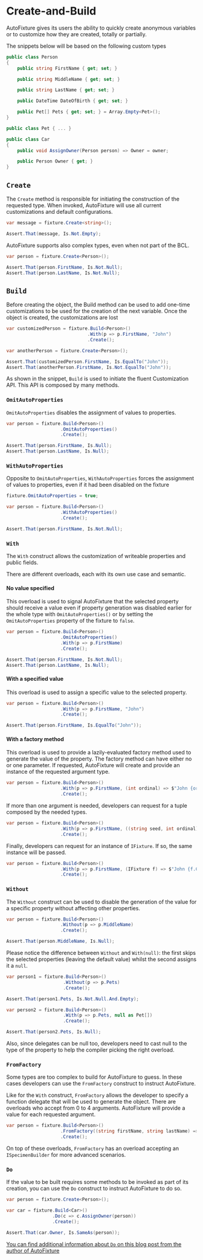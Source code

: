 # Create-and-Build

AutoFixture gives its users the ability to quickly create anonymous variables or to customize how they are created, totally or partially.

The snippets below will be based on the following custom types

```csharp
public class Person
{
    public string FirstName { get; set; }

    public string MiddleName { get; set; }

    public string LastName { get; set; }

    public DateTime DateOfBirth { get; set; }

    public Pet[] Pets { get; set; } = Array.Empty<Pet>();
}

public class Pet { ... }

public class Car
{
    public void AssignOwner(Person person) => Owner = owner;

    public Person Owner { get; }
}
```

## `Create`

The `Create` method is responsible for initiating the construction of the requested type. When invoked, AutoFixture will use all current customizations and default configurations.

```csharp
var message = fixture.Create<string>();

Assert.That(message, Is.Not.Empty);
```

AutoFixture supports also complex types, even when not part of the BCL.

```csharp
var person = fixture.Create<Person>();

Assert.That(person.FirstName, Is.Not.Null);
Assert.That(person.LastName, Is.Not.Null);
```

## `Build`

Before creating the object, the Build method can be used to add one-time customizations to be used for the creation of the next variable. Once the object is created, the customizations are lost

```csharp
var customizedPerson = fixture.Build<Person>()
                              .With(p => p.FirstName, "John")
                              .Create();

var anotherPerson = fixture.Create<Person>();

Assert.That(customizedPerson.FirstName, Is.EqualTo("John"));
Assert.That(anotherPerson.FirstName, Is.Not.EqualTo("John"));
```

As shown in the snippet, `Build` is used to initiate the fluent Customization API. This API is composed by many methods.

### `OmitAutoProperties`

`OmitAutoProperties` disables the assignment of values to properties.

```csharp
var person = fixture.Build<Person>()
                    .OmitAutoProperties()
                    .Create();

Assert.That(person.FirstName, Is.Null);
Assert.That(person.LastName, Is.Null);
```

### `WithAutoProperties`

Opposite to `OmitAutoProperties`, `WithAutoProperties` forces the assignment of values to properties, even if it had been disabled on the fixture

```csharp
fixture.OmitAutoProperties = true;

var person = fixture.Build<Person>()
                    .WithAutoProperties()
                    .Create();

Assert.That(person.FirstName, Is.Not.Null);
```

### `With`

The `With` construct allows the customization of writeable properties and public fields.

There are different overloads, each with its own use case and semantic.

#### No value specified

This overload is used to signal AutoFixture that the selected property should receive a value even if property generation was disabled earlier for the whole type with `OmitAutoProperties()` or by setting the `OmitAutoProperties` property of the fixture to `false`.

```csharp
var person = fixture.Build<Person>()
                    .OmitAutoProperties()
                    .With(p => p.FirstName)
                    .Create();

Assert.That(person.FirstName, Is.Not.Null);
Assert.That(person.LastName, Is.Null);
```

#### With a specified value

This overload is used to assign a specific value to the selected property.

```csharp
var person = fixture.Build<Person>()
                    .With(p => p.FirstName, "John")
                    .Create();

Assert.That(person.FirstName, Is.EqualTo("John"));
```

#### With a factory method

This overload is used to provide a lazily-evaluated factory method used to generate the value of the property. The factory method can have either no or one parameter. If requested, AutoFixture will create and provide an instance of the requested argument type.

```csharp
var person = fixture.Build<Person>()
                    .With(p => p.FirstName, (int ordinal) => $"John {ordinal}")
                    .Create();
```

If more than one argument is needed, developers can request for a tuple composed by the needed types.

```csharp
var person = fixture.Build<Person>()
                    .With(p => p.FirstName, ((string seed, int ordinal) p) => $"{p.seed} {p.ordinal}")
                    .Create();
```

Finally, developers can request for an instance of `IFixture`. If so, the same instance will be passed.

```csharp
var person = fixture.Build<Person>()
                    .With(p => p.FirstName, (IFixture f) => $"John {f.Create<int>()}")
                    .Create();
```

### `Without`

The `Without` construct can be used to disable the generation of the value for a specific property without affecting other properties.

```csharp
var person = fixture.Build<Person>()
                    .Without(p => p.MiddleName)
                    .Create();

Assert.That(person.MiddleName, Is.Null);
```

Please notice the difference between `Without` and `With(null)`: the first skips the selected properties \(leaving the default value\) whilst the second assigns it a `null`.

```csharp
var person1 = fixture.Build<Person>()
                     .Without(p => p.Pets)
                     .Create();

Assert.That(person1.Pets, Is.Not.Null.And.Empty);

var person2 = fixture.Build<Person>()
                     .With(p => p.Pets, null as Pet[])
                     .Create();

Assert.That(person2.Pets, Is.Null);
```

Also, since delegates can be null too, developers need to cast null to the type of the property to help the compiler picking the right overload.

### `FromFactory`

Some types are too complex to build for AutoFixture to guess. In these cases developers can use the `FromFactory` construct to instruct AutoFixture.

Like for the `With` construct, `FromFactory` allows the developer to specify a function delegate that will be used to generate the object. There are overloads who accept from 0 to 4 arguments. AutoFixture will provide a value for each requested argument.

```csharp
var person = fixture.Build<Person>()
                    .FromFactory((string firstName, string lastName) => new Person { FirstName = firstName, LastName = lastName })
                    .Create();
```

On top of these overloads, `FromFactory` has an overload accepting an `ISpecimenBuilder` for more advanced scenarios.

### `Do`

If the value to be built requires some methods to be invoked as part of its creation, you can use the `Do` construct to instruct AutoFixture to do so.

```csharp
var person = fixture.Create<Person>();

var car = fixture.Build<Car>()
                 .Do(c => c.AssignOwner(person))
                 .Create();

Assert.That(car.Owner, Is.SameAs(person));
```

[You can find additional information about `Do` on this blog post from the author of AutoFixture](https://blog.ploeh.dk/2009/06/09/CallingMethodsWhileBuildingAnonymousVariablesWithAutoFixture/)


